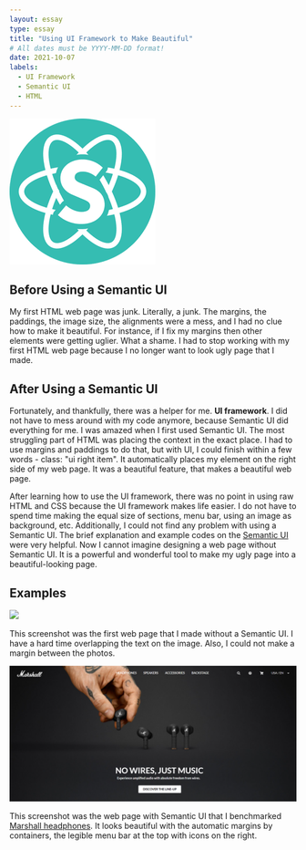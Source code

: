 ```yaml
---
layout: essay
type: essay
title: "Using UI Framework to Make Beautiful"
# All dates must be YYYY-MM-DD format!
date: 2021-10-07
labels:
  - UI Framework
  - Semantic UI
  - HTML
---
```


<img class="ui centered image medium rounded" src="../images/semanticLOGO.png">

## Before Using a Semantic UI

My first HTML web page was junk. Literally, a junk. The margins, the paddings, the image size, the alignments were a mess, and I had no clue how to make it beautiful. For instance, if I fix my margins then other elements were getting uglier. What a shame. I had to stop working with my first HTML web page because I no longer want to look ugly page that I made.

## After Using a Semantic UI

Fortunately, and thankfully, there was a helper for me. **UI framework**. I did not have to mess around with my code anymore, because Semantic UI did everything for me. I was amazed when I first used Semantic UI. The most struggling part of HTML was placing the context in the exact place. I had to use margins and paddings to do that, but with UI, I could finish within a few words - class: "ui right item". It automatically places my element on the right side of my web page. It was a beautiful feature, that makes a beautiful web page.

After learning how to use the UI framework, there was no point in using raw HTML and CSS because the UI framework makes life easier. I do not have to spend time making the equal size of sections, menu bar, using an image as background, etc. Additionally, I could not find any problem with using a Semantic UI. The brief explanation and example codes on the [Semantic UI](https://semantic-ui.com/) were very helpful. Now I cannot imagine designing a web page without Semantic UI. It is a powerful and wonderful tool to make my ugly page into a beautiful-looking page.

## Examples

<img class="ui centered image massive" src="../images/historyofsurfing.png">

This screenshot was the first web page that I made without a Semantic UI. I have a hard time overlapping the text on the image. Also, I could not make a margin between the photos.


<img class="ui centered image massive" src="../images/marshall.png">

This screenshot was the web page with Semantic UI that I benchmarked [Marshall headphones](https://www.marshallheadphones.com/us/en/). It looks beautiful with the automatic margins by containers, the legible menu bar at the top with icons on the right.

